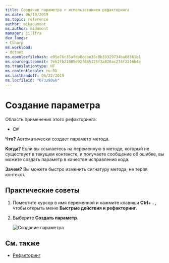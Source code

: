 ```yaml
---
title: Создание параметра с использованием рефакторинга
ms.date: 06/19/2019
ms.topic: reference
author: mikadumont
ms.author: midumont
manager: jillfra
dev_langs:
- CSharp
ms.workload:
- dotnet
ms.openlocfilehash: e95e76c35afdb8cdbe38c8b33329734ba68361b1
ms.sourcegitcommit: 7eb2fb21805d92f085126f3a820ac274f2216b4e
ms.translationtype: HT
ms.contentlocale: ru-RU
ms.lasthandoff: 06/22/2019
ms.locfileid: "67329068"
---
```

# <a name="generate-parameter"></a>Создание параметра

Область применения этого рефакторинга:

- C#

**Что?** Автоматически создает параметр метода.

**Когда?** Если вы ссылаетесь на переменную в методе, который не существует в текущем контексте, и получаете сообщение об ошибке, вы можете создать параметр в качестве исправления кода. 

**Зачем?** Вы можете быстро изменить сигнатуру метода, не теряя контекст.

## <a name="how-to"></a>Практические советы

1. Поместите курсор в имя переменной и нажмите клавиши **Ctrl**+ **.** , чтобы открыть меню **Быстрые действия и рефакторинг**.
1. Выберите **Создать параметр**.

   ![Создание параметра](media/generate-parameter.png) 

## <a name="see-also"></a>См. также

- [Рефакторинг](../refactoring-in-visual-studio.md)
